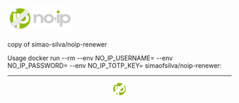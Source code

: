 ## ![noip-logo](https://github.com/habuild/hassio/blob/main/noip-renewer/logo.png)

copy of simao-silva/noip-renewer

Usage
docker run --rm --env NO_IP_USERNAME=<EMAIL> --env NO_IP_PASSWORD=<PASSWORD> --env NO_IP_TOTP_KEY=<NOIP TOTP KEY> simaofsilva/noip-renewer:<TAG>

---

<p align="center">
  <img src="https://github.com/habuild/hassio/blob/main/noip-renewer/icon.png" />
</p>
